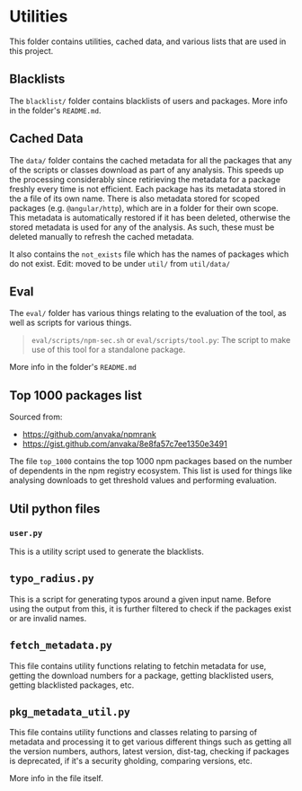 # Utilities

This folder contains utilities, cached data, and various lists that are used in this project.

## Blacklists

The `blacklist/` folder contains blacklists of users and packages. More info in the folder's `README.md`.

## Cached Data

The `data/` folder contains the cached metadata for all the packages that any of the scripts or classes download as part of any analysis. This speeds up the processing considerably since retirieving the metadata for a package freshly every time is not efficient. Each package has its metadata stored in the a file of its own name. There is also metadata stored for scoped packages (e.g. `@angular/http`), which are in a folder for their own scope. This metadata is automatically restored if it has been deleted, otherwise the stored metadata is used for any of the analysis. As such, these must be deleted manually to refresh the cached metadata.

It also contains the `not_exists` file which has the names of packages which do not exist.
Edit: moved to be under `util/` from `util/data/`

## Eval

The `eval/` folder has various things relating to the evaluation of the tool, as well as scripts for various things.

> `eval/scripts/npm-sec.sh` or `eval/scripts/tool.py`: The script to make use of this tool for a standalone package.

More info in the folder's `README.md`

## Top 1000 packages list

Sourced from:
- https://github.com/anvaka/npmrank
- https://gist.github.com/anvaka/8e8fa57c7ee1350e3491

The file `top_1000` contains the top 1000 npm packages based on the number of dependents in the npm registry ecosystem. This list is used for things like analysing downloads to get threshold values and performing evaluation.


## Util python files

### `user.py`
This is a utility script used to generate the blacklists.

## `typo_radius.py`

This is a script for generating typos around a given input name. Before using the output from this, it is further filtered to check if the packages exist or are invalid names.

## `fetch_metadata.py`

This file contains utility functions relating to fetchin metadata for use, getting the download numbers for a package, getting blacklisted users, getting blacklisted packages, etc.

## `pkg_metadata_util.py`

This file contains utility functions and classes relating to parsing of metadata and processing it to get various different things such as getting all the version numbers, authors, latest version, dist-tag, checking if packages is deprecated, if it's a security gholding, comparing versions, etc.

More info in the file itself.